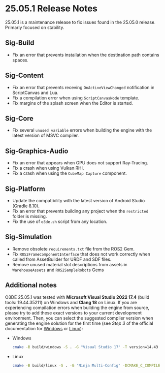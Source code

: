 # 25.05.1 Release Notes
25.05.1 is a maintenance release to fix issues found in the 25.05.0 release. Primarly focused on stability.

## Sig-Build
- Fix an error that prevents installation when the destination path contains spaces.

## Sig-Content
- Fix an error that prevents receving `OnActiveViewChanged` notification in ScriptCanvas and Lua.
- Fix a compilation error when using `ScriptCanvasNode` template.
- Fix margins of the splash screen when the Editor is started.

## Sig-Core
- Fix several `unused variable` errors when building the engine with the latest version of MSVC compiler.

## Sig-Graphics-Audio
- Fix an error that appears when GPU does not support Ray-Tracing.
- Fix a crash when using Vulkan RHI.
- Fix a crash when using the `CubeMap Capture` component.

## Sig-Platform
- Update the compatibility with the latest version of Android Studio (Gradle 8.10).
- Fix an error that prevents building any project when the `restricted` folder is missing.
- Fix the use of `o3de.sh` script from any location.

## Sig-Simulation
- Remove obsolete `requirements.txt` file from the ROS2 Gem.
- Fix `ROS2FrameComponentInterface` that does not work correctly when called from AssetBuilder for URDF and SDF files.
- Remove unused material slot descriptions from assets in `WarehouseAssets` and `ROS2SampleRobots` Gems

## Additional notes
O3DE 25.05.1 was tested with **Microsoft Visual Studio 2022 17.4** (build tools: 19.44.35211) on Windows and **Clang 18** on Linux. If you are experiencing compilation errors when building the engine from source, please try to add these exact versions to your current development environment. Then, you can select the suggested compiler version when generating the engine solution for the first time (see *Step 3* of the official documentation for [Windows](https://docs.o3de.org/docs/welcome-guide/setup/setup-from-github/building-windows/#build-instructions) or [Linux](https://docs.o3de.org/docs/welcome-guide/setup/setup-from-github/building-linux/#build-instructions)):
- Windows
  ```sh
  cmake -B build/windows -S . -G "Visual Studio 17" -T version=14.43
  ```
- Linux
  ```sh
  cmake -B build/linux -S . -G "Ninja Multi-Config" -DCMAKE_C_COMPILER=clang-18 -DCMAKE_CXX_COMPILER=clang++-18
  ```
